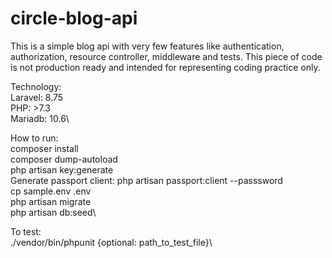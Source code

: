 # circle-blog-api

This is a simple blog api with very few features like authentication, authorization, resource
controller, middleware and tests. This piece of code is not production ready and intended for representing coding practice only.

Technology:\
Laravel: 8.75\
PHP: >7.3\
Mariadb: 10.6\

How to run:\
composer install\
composer dump-autoload\
php artisan key:generate\
Generate passport client: php artisan passport:client --passsword\
cp sample.env .env\
php artisan migrate\
php artisan db:seed\

To test:\
./vendor/bin/phpunit {optional: path_to_test_file}\

